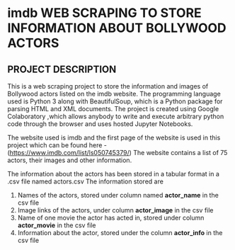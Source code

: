# imdb WEB SCRAPING TO STORE INFORMATION ABOUT BOLLYWOOD ACTORS #


## PROJECT DESCRIPTION ##

This is a web scraping project to store the information and images of Bollywood actors listed on the imdb website. The programming language  used is Python 3 along with  BeautifulSoup, which  is a Python package for parsing HTML and XML documents.
The project is created using Google Colaboratory ,which allows anybody to write and execute arbitrary python code through the browser
and uses hosted Jupyter Notebooks.


The website used is imdb and the first page of the website is  used in this project which can be found here
 -(https://www.imdb.com/list/ls050745379/)
The website contains a list of 75 actors, their images and other information.

The information about the actors  has been stored in a tabular format in a .csv file named actors.csv
The information stored are

  1. Names of the actors, stored under column named **actor_name** in the csv file
  2. Image links of the actors,  under column **actor_image** in the csv file
  3. Name of one movie the actor has acted in, stored under column **actor_movie** in the csv file
  4. Information about the actor, stored under the column **actor_info** in the csv file
